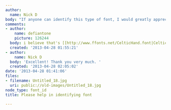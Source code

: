 ```yaml
---
author:
  name: Nick D
body: "If anyone can identify this type of font, I would greatly appreciate it. \r\n\r\nThanks!"
comments:
- author:
    name: defiantone
    picture: 126244
  body: i believe that's [[http://www.ffonts.net/CelticHand.font|Celtichand]]
  created: '2013-04-28 01:55:21'
- author:
    name: Nick D
  body: 'Excellent! Thank you very much. '
  created: '2013-04-28 02:05:02'
date: '2013-04-28 01:41:06'
files:
- filename: Untitled_18.jpg
  uri: public://old-images/Untitled_18.jpg
node_type: font_id
title: Please help in identifying font

---
```

